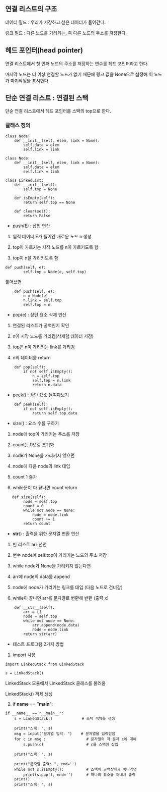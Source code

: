 ## 연결 리스트의 구조
데이터 필드 : 우리가 저장하고 싶은 데이터가 들어간다. 

링크 필드 : 다른 노드를 가리키는, 즉 다른 노드의 주소를 저장한다. 

## 헤드 포인터(head pointer)

연결 리스트에서 첫 번째 노드의 주소를 저장하는 변수를 헤드 포인터라고 한다. 

마지막 노드는 더 이상 연결할 노드가 없기 때문에 링크 값을 None으로 설정해 이 노드가 마지막임을 표시한다. 


## 단순 연결 리스트 : 연결된 스택

단순 연결 리스트에서 헤드 포인터를 스택의 top으로 한다. 

### 클래스 정의

```
class Node:
    def __init__(self, elem, link = None):
        self.data = elem
        self.link = link
```

```
class Node:
    def __init__(self, elem, link = None):
        self.data = elem
        self.link = link

class LinkedList:
    def __init__(self):
        self.top = None 

    def isEmpty(self):
        return self.top == None
    
    def clear(self):
        return False 
```

- push(E) : 삽입 연산

1. 입력 데이터 E가 들어간 새로운 노드 n 생성

2. top이 가르키는 시작 노드를 n이 가르키도록 함

3. top이 n을 가리키도록 함

```
def push(self, e):
        self.top = Node(e, self.top)
```

풀어쓰면

```
    def push(self, e):
        n = Node(e)
        n.link = self.top
        self.top = n
```

 - pop(e) : 상단 요소 삭제 연산

1. 연결된 리스트가 공백인지 확인

2. n이 시작 노드를 가리킴(삭제할 데이터 저장)

3. top은 n이 가리키는 link를 가리킴

4. n의 데이터를 return

```
    def pop(self):
        if not self.isEmpty():
            n = self.top
            self.top = n.link
            return n.data
```

- peek() : 상단 요소 들여다보기

```
    def peek(self):
        if not self.isEmpty():
            return self.top.data
```

- size() : 요소 수를 구하기

1. node에 top이 가리키는 주소를 저장

2. count는 0으로 초기화

3. node가 None을 가리키지 않으면

4. node에 다음 node의 link 대입

5. count 1 증가

6. while문이 다 끝나면 count return

```
   def size(self):
        node = self.top
        count = 0
        while not node == None:
            node = node.link
            count += 1
        return count
```

- __str__() : 출력을 위한 문자열 변환 연산

1. 빈 리스트 arr 선언

2. 변수 node에 self.top이 가리키는 노드의 주소 저장

3. while node가 None을 가리키지 않는다면

4. arr에 node의 data를 append

5. node에 node가 가리키는 링크를 대입 (다음 노드로 건너감)

6. while이 끝나면 arr를 문자열로 변환해 반환 (출력 x)
   
```
    def __str__(self):
        arr = []
        node = self.top
        while not node == None:
            arr.append(node.data)
            node = node.link
        return str(arr)
```


- 테스트 프로그램 2가지 방법

1. import 사용

```
import LinkedStack from LinkedStack

s = LinkedStack()
```

LinkedStack 모듈에서 LinkedStack 클래스를 불러옴

LinkedStack() 객체 생성

2. if __name__ == "__main__":

```
if __name__ == "__main__":
    s = LinkedStack()             # 스택 객체를 생성

    print("스택: ", s)
    msg = input("문자열 입력: ")    # 문자열을 입력받음
    for c in msg :                  # 문자열의 각 문자 c에 대해
        s.push(c)                   # c를 스택에 삽입

    print("스택: ", s)

    print("문자열 출력: ", end='')
    while not s.isEmpty():          # 스택이 공백상태가 아니라면
        print(s.pop(), end='')      # 하나의 요소를 꺼내서 출력
    print()
    print("스택: ", s)
```


